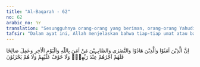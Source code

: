 ```yaml
---
title: "Al-Baqarah - 62"
no: 62
arabic_no: ٦٢
translation: "Sesungguhnya orang-orang yang beriman, orang-orang Yahudi, orang-orang Nasrani dan orang-orang sabi'in, siapa saja (di antara mereka) yang beriman kepada Allah dan hari akhir, dan melakukan kebajikan, mereka mendapat pahala dari Tuhannya, tidak ada rasa takut pada mereka, dan mereka tidak bersedih hati."
tafsir: "Dalam ayat ini, Allah menjelaskan bahwa tiap-tiap umat atau bangsa pada masa itu yang benar-benar berpegang pada ajaran para nabi mereka serta beramal saleh akan memperoleh ganjaran di sisi Allah, karena rahmat dan magfirah-Nya selalu terbuka untuk seluruh hamba-hamba-Nya. \n\n\"Orang-orang mukmin\" dalam ayat ini ialah orang yang mengaku beriman kepada Muhammad Rasulullah saw dan menerima segala yang diajarkan olehnya sebagai suatu kebenaran dari sisi Allah. sabi'in ialah umat sebelum Nabi Muhammad saw yang mengetahui adanya Tuhan Yang Maha Esa, dan mempercayai adanya pengaruh bintang-bintang. Pengertian beriman ialah seperti yang dijelaskan Rasul saw ketika Jibril a.s. menemuinya. Nabi berkata:\n\nAgar kamu beriman kepada Allah, malaikat-malaikat-Nya, Kitab-kitab-Nya, rasul-rasul-Nya, hari Kiamat, dan kamu percaya qadar baik atau buruk. (Riwayat Muslim dari 'Umar r.a.).\n\nOrang Yahudi ialah semua orang yang memeluk agama Yahudi. Mereka dinamakan Yahudi karena kebanyakan mereka dari keturunan Yahudi, salah seorang keturunan Yakub (Israil). Orang-orang Nasrani ialah orang-orang yang menganut agama Nasrani. Kata Nasrani diambil dari nama suatu daerah Nasirah (Nazareth) di Palestina, tempat Nabi Isa dilahirkan. Siapa saja di antara ketiga golongan di atas yang hidup pada zamannya, sebelum kedatangan Nabi Muhammad saw dan benar-benar beragama menurut agama mereka, membenarkan dengan sepenuh hati akan adanya Allah dan hari Kiamat, mengamalkan segala tuntutan syariat agamanya, mereka mendapat pahala dari sisi Allah. Sesudah kedatangan Nabi Muhammad saw, semua umat manusia diwajibkan beriman kepadanya dan seluruh ajaran yang dibawanya, yakni dengan menganut lslam."
---
```


اِنَّ الَّذِيْنَ اٰمَنُوْا وَالَّذِيْنَ هَادُوْا وَالنَّصٰرٰى وَالصَّابِــِٕيْنَ مَنْ اٰمَنَ بِاللّٰهِ وَالْيَوْمِ الْاٰخِرِ وَعَمِلَ صَالِحًا فَلَهُمْ اَجْرُهُمْ عِنْدَ رَبِّهِمْۚ وَلَا خَوْفٌ عَلَيْهِمْ وَلَا هُمْ يَحْزَنُوْنَ
